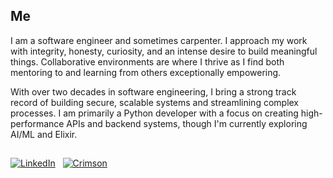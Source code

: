 ## Me

I am a software engineer and sometimes carpenter. I approach my work with integrity, honesty, curiosity, and an intense desire to build meaningful things. Collaborative environments are where I thrive as I find both mentoring to and learning from others exceptionally empowering.

With over two decades in software engineering, I bring a strong track record of building secure, scalable systems and streamlining complex processes. I am primarily a Python developer with a focus on creating high-performance APIs and backend systems, though I'm currently exploring AI/ML and Elixir.

## 

[![LinkedIn](https://img.shields.io/badge/linkedin-%230077B5.svg?style=for-the-badge&logo=linkedin&logoColor=white)](https://www.linkedin.com/in/joshuagoodlett/) &nbsp;
[![Crimson](https://img.shields.io/badge/crimson-231815?style=for-the-badge&link=https%3A%2F%2Fcrimsonbuilt.co%2F)](https://crimsonbuilt.co/)
